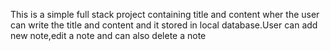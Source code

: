 This is a simple full stack project containing title and content wher the user can write the title and content and  it stored  in local database.User can add new note,edit a note and can also delete a note 
